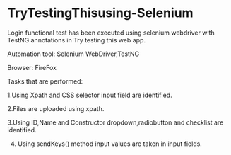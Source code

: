 # TryTestingThisusing-Selenium
Login functional test has been executed using selenium webdriver with TestNG annotations in Try testing this web app.

Automation tool: Selenium WebDriver,TestNG

Browser: FireFox

Tasks that are performed:

1.Using Xpath and CSS selector input field are identified.

2.Files are uploaded using xpath.

3.Using ID,Name and Constructor dropdown,radiobutton and checklist are identified.

4. Using sendKeys() method input values are taken in input fields.
